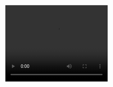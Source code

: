 <video width="320" height="240" controls>
  <source src="https://mtdcmz.github.io/blog/post/res/1/1.mp4" type="video/mp4">
  您的浏览器不支持 video 标签。
</video>